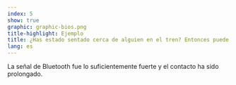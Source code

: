 ```yaml
---
index: 5
show: true
graphic: graphic-bios.png
title-highlight: Ejemplo
title: ¿Has estado sentado cerca de alguien en el tren? Entonces puede que recibas una notificación más adelante
lang: es
---
```


La señal de Bluetooth fue lo suficientemente fuerte y el contacto ha sido prolongado.
